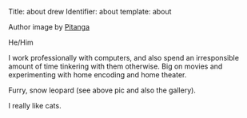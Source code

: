 Title: about drew
Identifier: about
template: about

Author image by <a href="https://twitter.com/pitangabag">Pitanga</a>

<p>He/Him</p>

<p>
    I work professionally with computers,
    and also spend an irresponsible amount of time tinkering with them otherwise.
    Big on movies and experimenting with home encoding and home theater.
</p>

<p>
    Furry,
    snow leopard (see above pic and also the gallery).
</p>

<p>I really like cats.</p>
